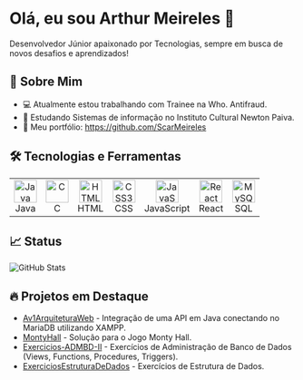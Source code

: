 # Olá, eu sou Arthur Meireles 👋

Desenvolvedor Júnior apaixonado por Tecnologias, sempre em busca de novos desafios e aprendizados!

## 🚀 Sobre Mim
- 💻 Atualmente estou trabalhando com Trainee na Who. Antifraud.
- 🌱 Estudando Sistemas de informação no  Instituto Cultural Newton Paiva.
- 🔗 Meu portfólio: https://github.com/ScarMeireles

## 🛠️ Tecnologias e Ferramentas

<table>
  <tr>
    <td align="center">
      <img src="https://cdn.jsdelivr.net/gh/devicons/devicon/icons/java/java-original.svg" width="40" alt="Java"/>
      <br>Java
    </td>
    <td align="center">
      <img src="https://cdn.jsdelivr.net/gh/devicons/devicon/icons/c/c-original.svg" width="40" alt="C"/>
      <br>C
    </td>
    <td align="center">
      <img src="https://cdn.jsdelivr.net/gh/devicons/devicon/icons/html5/html5-original.svg" width="40" alt="HTML5"/>
      <br>HTML
    </td>
    <td align="center">
      <img src="https://cdn.jsdelivr.net/gh/devicons/devicon/icons/css3/css3-original.svg" width="40" alt="CSS3"/>
      <br>CSS
    </td>
    <td align="center">
      <img src="https://cdn.jsdelivr.net/gh/devicons/devicon/icons/javascript/javascript-original.svg" width="40" alt="JavaScript"/>
      <br>JavaScript
    </td>
    <td align="center">
      <img src="https://cdn.jsdelivr.net/gh/devicons/devicon/icons/react/react-original.svg" width="40" alt="React"/>
      <br>React
    </td>
    <td align="center">
      <img src="https://cdn.jsdelivr.net/gh/devicons/devicon/icons/mysql/mysql-original.svg" width="40" alt="MySQL / SQL"/>
      <br>SQL
    </td>
  </tr>
</table>




## 📈 Status
![GitHub Stats](https://github-readme-stats.vercel.app/api?username=scarmeireles&show_icons=true&count_private=true&theme=radical)


## 🔥 Projetos em Destaque
- [Av1ArquiteturaWeb](https://github.com/ScarMeireles/Av1ArquiteturaWeb) - Integração de uma API em Java conectando no MariaDB utilizando XAMPP.
- [MontyHall](https://github.com/ScarMeireles/MontyHall) - Solução para o Jogo Monty Hall.
- [Exercicios-ADMBD-II](https://github.com/ScarMeireles/Exercicios-ADMBD-II) - Exercícios de Administração de Banco de Dados (Views, Functions, Procedures, Triggers).
- [ExerciciosEstruturaDeDados](https://github.com/ScarMeireles/ExerciciosEstruturaDeDados) - Exercícios de Estrutura de Dados.
